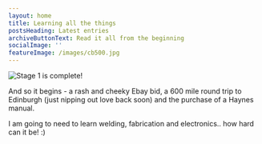 ```yaml
---
layout: home
title: Learning all the things
postsHeading: Latest entries
archiveButtonText: Read it all from the beginning
socialImage: ''
featureImage: /images/cb500.jpg
---
```


![Stage 1 is complete!](/images/cb-500-cafe.png 'Stage 1 is complete!')

And so it begins - a rash and cheeky Ebay bid, a 600 mile round trip to Edinburgh (just nipping out love back soon) and the purchase of a Haynes manual.

I am going to need to learn welding, fabrication and electronics.. how hard can it be! :)
